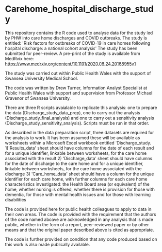 # Carehome_hospital_discharge_study
This repository contains the R code used to analyse data for the study led by PHW into care home discharges and COVID outbreaks. The study is entitled: 'Risk factors for outbreaks of COVID-19 in care homes following hospital discharge: a national cohort analysis' The study has been submitted for peer-review. A pre-print of the study is available from MedRvix here: https://www.medrxiv.org/content/10.1101/2020.08.24.20168955v1 

The study was carried out within Public Health Wales with the support of Swansea University Medical School. 

The code was written by Drew Turner, Information Analyst Specialist at Public Health Wales with support and supervision from Professor Michael Gravenor of Swansea University.

There are three R scripts avaialable to replicate this analysis: one to prepare the data (Discharge_study_data_prep), one to carry out the analysis (Discharge_study_final_analysis) and one to carry out a sensitivity analysis (Discharge_study_sensitivity_analysis). Scripts must be run in that order. 

As described in the data preparation script, three datasets are required for the analysis to work. It has been assumed these will be available as worksheets within a Microsoft Excel workbook entitled 'Discharge_study. 
1)'Results_data' sheet should have columns for the date of each result and for a unique identifier, linkable between worksheets, for the care home associated with the result
2) 'Discharge_data' sheet should have columns for the date of discharge to the care home and for a unique identifier, linkable between worksheets, for the care home associated with the discharge
3) 'Care_home_data' sheet should have a column for the unique identifier for each care home, with further columns for each care home characteristics investigated: the Health Board area (or equivalent) of the home, whether nursing is offered, whether there is provision for those with dementia, for those with mental health issues and for those with learning disabilities

The code is provided here for public health colleagues to apply to data in their own areas. The code is provided with the requirement that the authors of the code named aboave are acknowledged in any analysis that is made public, whether in the form of a report, peer-reviewed paper or by other means and that the original paper described above is cited as appropriate.

The code is further provided on condition that any code produced based on this work is also made publically available.
